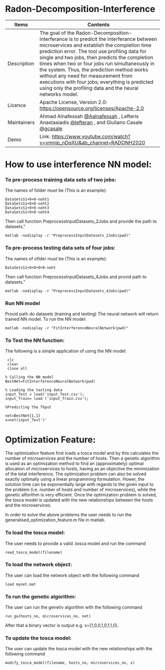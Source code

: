 # Radon-Decomposition-Interference

| Items | Contents | 
| --------------- | --------------- | 
| Description | The goal of the Radon-Decomposition-interferance is to predicit the interferance between microservices and establish the completion time prediction error. The tool use profiling data for single and two jobs, then predicts the completion times when two or four jobs run simultaneously in the system. Thus, the prediction method works without any need for measurement from executions with four jobs; everything is predicted using only the profiling data and the neural networks model. | 
| Licence | Apache License, Version 2.0: https://opensource.org/licenses/Apache-2.0  |
| Maintainers | Ahmad Alnafessah [@Aalnafessah](https://github.com/Aalnafessah) , Lefteris Anastasiadis [@lefteran](https://github.com/lefteran) , and  Giuliano Casale [@gcasale](https://github.com/gcasale)   |
| Demo | Link: https://www.youtube.com/watch?v=vmnjp_nDqXU&ab_channel=RADONH2020 |


# How to use interference NN model:

### To pre-process training data sets of two jobs:
The names of folder must be (This is an example):
```
DataSetsS1+0+0-noht1
DataSetsS1+0+0-noht2
DataSetsS1+0+0-noht3
DataSetsS1+0+0-noht4
```

Then call function PreprocessInputDatasets_2Jobs and provide the path to datasets."
```
matlab -nodisplay -r "PreprocessInputDatasets_2Jobs(pwd)"
```


### To pre-process testing data sets of four jobs:
The names of oflder must be (This is an example):
```
DataSetsS1+0+0+0+0-noht
```

Then call function PreprocessInputDatasets_4Jobs and provid path to datasets."
```
matlab -nodisplay -r "PreprocessInputDatasets_4Jobs(pwd)" 
```

### Run NN model
Provid path do datasets (training and testing) The neural network will return trained NN model. To run the NN model:
``` 
matlab -nodisplay -r "FitInterferenceNeuralNetwork(pwd)" 
```


### To Test the NN function:
The following is a simple application of using the NN model:
```
 clc
 clear
 close all

% Calling the NN model
BestNet=FitInterferenceNeuralNetwork(pwd)

% Loading the testing data
input_Test = load('input_Test.csv'); 
input_Train= load ('input_Train.csv');

%Predicting the Thput

net=BestNet{1,1}
x=net(input_Test')'
```


# Optimization Feature:

The optimization feature first loads a tosca model and by this calculates the number of microservices and the number of hosts. Then a genetic algorithm is used as an optimization method to find an (approximately) optimal allocation of microservices to hosts, having as an objective the minimization of the total interference. The optimization problem can also be solved exactly optimally using a linear programming formulation. Hower, the solution time can be exponentially large with regards to the given input to the problem (i.e. number of hosts and number of microservices), while the genetic alforithm is very efficient. Once the optimization problem is solved, the tosca model is updated with the new relationships between the hosts and the microservices.

In order to solve the above problems the user needs to run the generalised_optimization_feature.m file in matlab.


### To load the tosca model:
The user needs to provide a valid .tosca model and run the command
```
read_tosca_model(filename)
```

### To load the network object:
The user can load the network object with the following command
```
load mynet.mat
```

### To run the genetic algorithm:
The user can run the genetiv algorithm with the following command
```
run_ga(hosts_no, microservices_no, net)
```

After that a binary vector is output e.g. x=[1,0,0,1,0,1,1,0].


### To update the tosca model:
The user can update the tosca model with the new relationships with the following command
```
modify_tosca_model(filename, hosts_no, microservices_no, x)
```


